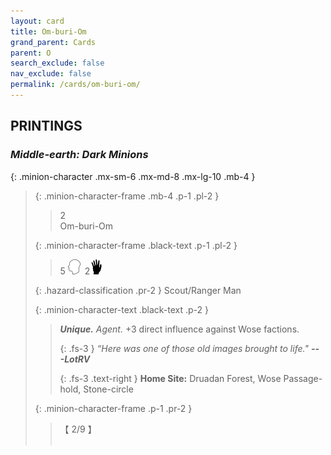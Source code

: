 ```yaml
---
layout: card
title: Om-buri-Om
grand_parent: Cards
parent: O
search_exclude: false
nav_exclude: false
permalink: /cards/om-buri-om/
---
```


## PRINTINGS


### _Middle-earth: Dark Minions_

{: .minion-character .mx-sm-6 .mx-md-8 .mx-lg-10 .mb-4 }
> {: .minion-character-frame .mb-4 .p-1 .pl-2 }
> > <div class="hazard-mp">2</div>
> > <div class="card-name">Om-buri-Om</div>
>
> {: .minion-character-frame .black-text .p-1 .pl-2 }
> > 5 ![](/assets/images/mind.svg)&ensp;2![](/assets/images/di.svg)
>
> {: .hazard-classification .pr-2 }
> Scout/Ranger Man
>
> {: .minion-character-text .black-text .p-2 }
> > _**Unique.**_ _Agent._ +3 direct influence against Wose factions. 
> > 
> > {: .fs-3 } 
> > _“Here was one of those old images brought to life."_ ***---&#65279;LotRV***  
> > 
> > {: .fs-3 .text-right } 
> > **Home Site:** Druadan Forest, Wose Passage-hold, Stone-circle 
>
> {: .minion-character-frame .p-1 .pr-2 }
> > <div class="card-shield">【 2/9 】</div>
> > <div class="card-corruption-white">&nbsp;</div>
